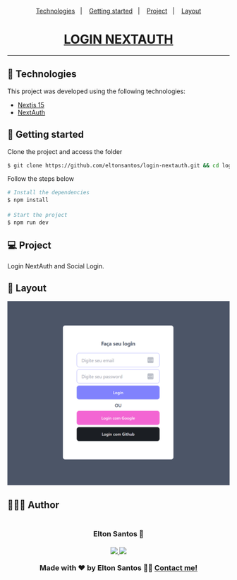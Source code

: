 <p align="center">
  <a href="#-technologies">Technologies</a>&nbsp;&nbsp;&nbsp;|&nbsp;&nbsp;&nbsp;
  <a href="#-getting-started">Getting started</a>&nbsp;&nbsp;&nbsp;|&nbsp;&nbsp;&nbsp;
  <a href="#-project">Project</a>&nbsp;&nbsp;&nbsp;|&nbsp;&nbsp;&nbsp;
  <a href="#-layout">Layout</a>
</p>

<h1 align="center">
  <a href="#" target="_blank">
    LOGIN NEXTAUTH
  </a>
</h1>

---

## 🧪 Technologies

This project was developed using the following technologies:

- [Nextjs 15](https://nextjs.org/)
- [NextAuth](https://next-auth.js.org/)

## 🚀 Getting started

Clone the project and access the folder

```bash
$ git clone https://github.com/eltonsantos/login-nextauth.git && cd login-nextauth
```

Follow the steps below

```bash
# Install the dependencies
$ npm install

# Start the project
$ npm run dev
```

## 💻 Project

Login NextAuth and Social Login.

## 🔖 Layout

<p align="center">
  <img alt="login NextAuth" src=".github/login-nextauth.png" width="1120px">
</p>

## 👨🏻‍💻 Author

<h3 align="center">
  <img style="border-radius: 50%" src="https://avatars3.githubusercontent.com/u/1292594?s=460&u=0b1bfb0fc81256c59dc33f31ce344231bd5a5286&v=4" width="100px;" alt=""/>
  <br/>
  <strong>Elton Santos</strong> 🚀
  <br/>
  <br/>

 <a href="https://www.linkedin.com/in/eltonmelosantos" alt="LinkedIn" target="blank">
    <img src="https://img.shields.io/badge/-LinkedIn-blue?style=flat-square&logo=Linkedin&logoColor=white" />
  </a>

  <a href="mailto:elton.melo.santos@gmail.com?subject=Olá%20Elton" alt="Email" target="blank">
    <img src="https://img.shields.io/badge/-Gmail-c14438?style=flat-square&logo=Gmail&logoColor=white&link=mailto:elton.melo.santos@gmail.com" />
  </a>

<br/>

Made with ❤️ by Elton Santos 👋🏽 [Contact me!](https://www.linkedin.com/in/eltonmelosantos/)

</h3>
